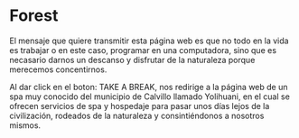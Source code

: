 # Forest

El mensaje que quiere transmitir esta página web es que no todo en la vida es trabajar o en este caso, programar en una computadora, sino que es necasario darnos un descanso y disfrutar de la naturaleza porque merecemos concentirnos.

Al dar click en el boton: TAKE A BREAK, nos redirige a la página web de un spa muy conocido del municipio de Calvillo llamado Yolihuani, en el cual se ofrecen servicios de spa y hospedaje para pasar unos días lejos de la civilización, rodeados de la naturaleza y consintiéndonos a nosotros mismos.


